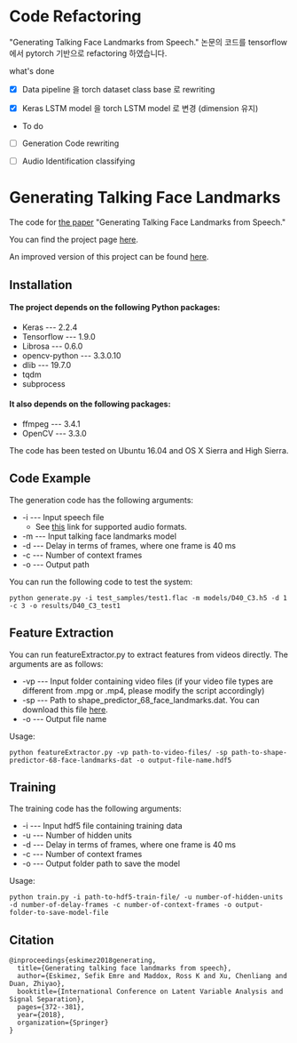 # Code Refactoring 

"Generating Talking Face Landmarks from Speech." 논문의 코드를 tensorflow 에서 pytorch 기반으로 refactoring 하였습니다. 

 
 
 what's done
- [X] Data pipeline 을 torch dataset class base 로 rewriting
- [X] Keras LSTM model 을 torch LSTM model 로 변경 (dimension 유지)


* To do
- [ ] Generation Code rewriting
- [ ] Audio Identification classifying
  



# Generating Talking Face Landmarks

The code for [the paper](https://link.springer.com/chapter/10.1007/978-3-319-93764-9_35) "Generating Talking Face Landmarks from Speech."

You can find the project page [here](http://www2.ece.rochester.edu/projects/air/projects/talkingface.html).

An improved version of this project can be found [here](http://www2.ece.rochester.edu/projects/air/projects/3Dtalkingface.html).

## Installation

#### The project depends on the following Python packages:

* Keras --- 2.2.4
* Tensorflow --- 1.9.0
* Librosa --- 0.6.0
* opencv-python --- 3.3.0.10
* dlib --- 19.7.0
* tqdm 
* subprocess

#### It also depends on the following packages:
* ffmpeg --- 3.4.1
* OpenCV --- 3.3.0

The code has been tested on Ubuntu 16.04 and OS X Sierra and High Sierra. 

## Code Example

The generation code has the following arguments:

* -i --- Input speech file
    * See [this](http://librosa.github.io/librosa/generated/librosa.core.load.html#librosa.core.load) link for supported audio formats.
* -m --- Input talking face landmarks model 
* -d --- Delay in terms of frames, where one frame is 40 ms
* -c --- Number of context frames
* -o --- Output path

You can run the following code to test the system:

```
python generate.py -i test_samples/test1.flac -m models/D40_C3.h5 -d 1 -c 3 -o results/D40_C3_test1
```
## Feature Extraction

You can run featureExtractor.py to extract features from videos directly. The arguments are as follows:

* -vp --- Input folder containing video files (if your video file types are different from .mpg or .mp4, please modify the script accordingly)
* -sp --- Path to shape_predictor_68_face_landmarks.dat. You can download this file [here](https://github.com/AKSHAYUBHAT/TensorFace/blob/master/openface/models/dlib/shape_predictor_68_face_landmarks.dat).
* -o --- Output file name

Usage: 

```
python featureExtractor.py -vp path-to-video-files/ -sp path-to-shape-predictor-68-face-landmarks-dat -o output-file-name.hdf5
```

## Training

The training code has the following arguments:

* -i --- Input hdf5 file containing training data
* -u --- Number of hidden units
* -d --- Delay in terms of frames, where one frame is 40 ms
* -c --- Number of context frames
* -o --- Output folder path to save the model

Usage:

```
python train.py -i path-to-hdf5-train-file/ -u number-of-hidden-units -d number-of-delay-frames -c number-of-context-frames -o output-folder-to-save-model-file
```

## Citation

```
@inproceedings{eskimez2018generating,
  title={Generating talking face landmarks from speech},
  author={Eskimez, Sefik Emre and Maddox, Ross K and Xu, Chenliang and Duan, Zhiyao},
  booktitle={International Conference on Latent Variable Analysis and Signal Separation},
  pages={372--381},
  year={2018},
  organization={Springer}
}
```
